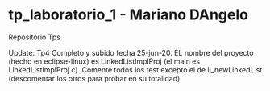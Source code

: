 # tp_laboratorio_1 - Mariano DAngelo
Repositorio Tps

Update: Tp4 Completo y subido fecha 25-jun-20. EL nombre del proyecto (hecho en eclipse-linux) es LinkedListImplProj 
(el main es LinkedListImplProj.c). Comente todos los test excepto el de ll_newLinkedList 
(descomentar los otros para probar en su totalidad)


